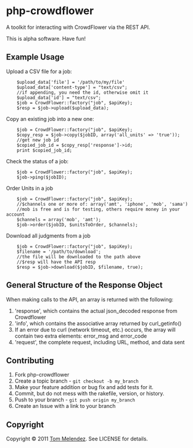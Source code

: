 # php-crowdflower

A toolkit for interacting with CrowdFlower via the REST API.

This is alpha software. Have fun!

Example Usage
-------------


Upload a CSV file for a job:

        $upload_data['file'] = '/path/to/my/file'
        $upload_data['content-type'] = "text/csv";
        //if appending, you need the id, otherwise omit it
        $upload_data['id'] = "text/csv";
        $job = CrowdFlower::factory("job", $apiKey);
        $resp = $job->upload($upload_data);

Copy an existing job into a new one:
     
        $job = CrowdFlower::factory("job", $apiKey);
        $copy_resp = $job->copy($jobID, array('all_units' => 'true'));
        //get new job id
        $copied_job_id = $copy_resp['response']->id;
        print $copied_job_id;
     
Check the status of a job:

        $job = CrowdFlower::factory("job", $apiKey);
        $job->ping($jobID);

Order Units in a job

        $job = CrowdFlower::factory("job", $apiKey);
        //$channels one or more of: array('amt', 'iphone', 'mob', 'sama')
        //mob is free and is for testing, others require money in your account
        $channels = array('mob', 'amt');
        $job->order($jobID, $unitsToOrder, $channels);

Download all judgments from a job

        $job = CrowdFlower::factory("job", $apiKey);
        $filename = '/path/to/download';
        //the file will be downloaded to the path above
        //$resp will have the API resp
        $resp = $job->download($jobID, $filename, true);

General Structure of the Response Object
-----------

When making calls to the API, an array is returned with the following:
1. 'response', which contains the actual json_decoded response from Crowdflower
2. 'info', which contains the associative array returned by curl_getinfo()
3. If an error due to curl (network timeout, etc.) occurs, the array will contain two extra elements: error_msg and error_code
4. 'request', the complete request, including URL, method, and data sent

Contributing
------------

1. Fork php-crowdflower
2. Create a topic branch - `git checkout -b my_branch`
3. Make your feature addition or bug fix and add tests for it.
4. Commit, but do not mess with the rakefile, version, or history.
5. Push to your branch - `git push origin my_branch`
6. Create an Issue with a link to your branch

Copyright
---------

Copyright &copy; 2011 [Tom Melendez](http://www.supertom.com/). See LICENSE for details.